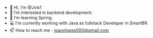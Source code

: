 - 👋 Hi, I’m @Jvls1
- 👀 I’m interested in backend development.
- 🐧 I’m learning Spring.
- 💻 I’m currently working with Java as fullstack Developer in SmartBR.
- 📫 How to reach me - joaovlopes000@gmail.com

<!---
Jvls1/Jvls1 is a ✨ special ✨ repository because its `README.md` (this file) appears on your GitHub profile.
You can click the Preview link to take a look at your changes.
--->
